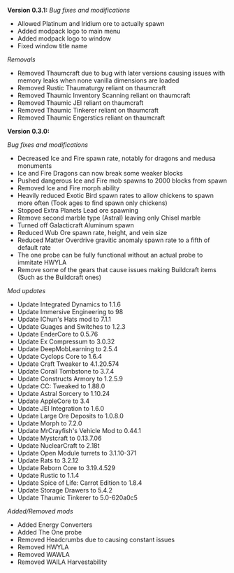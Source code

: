 **Version 0.3.1:**
*Bug fixes and modifications*
- Allowed Platinum and Iridium ore to actually spawn
- Added modpack logo to main menu
- Added modpack logo to window
- Fixed window title name

*Removals*
- Removed Thaumcraft due to bug with later versions causing issues with memory leaks when none vanilla dimensions are loaded
- Removed Rustic Thaumaturgy reliant on thaumcraft
- Removed Thaumic Inventory Scanning reliant on thaumcraft
- Removed Thaumic JEI reliant on thaumcraft
- Removed Thaumic Tinkerer reliant on thaumcraft
- Removed Thaumic Engerstics reliant on thaumcraft


**Version 0.3.0:**

*Bug fixes and modifications*
- Decreased Ice and Fire spawn rate, notably for dragons and medusa monuments 
- Ice and Fire Dragons can now break some weaker blocks
- Pushed dangerous Ice and Fire mob spawns to 2000 blocks from spawn
- Removed Ice and Fire morph ability
- Heavily reduced Exotic Bird spawn rates to allow chickens to spawn more often (Took ages to find spawn only chickens)
- Stopped Extra Planets Lead ore spawning
- Remove second marble type (Astral) leaving only Chisel marble
- Turned off Galacticraft Aluminum spawn
- Reduced Wub Ore spawn rate, height, and vein size
- Reduced Matter Overdrive gravitic anomaly spawn rate to a fifth of default rate
- The one probe can be fully functional without an actual probe to immitate HWYLA
- Remove some of the gears that cause issues making Buildcraft items (Such as the Buildcraft ones)

*Mod updates*
- Update Integrated Dynamics to 1.1.6
- Update Immersive Engineering to 98
- Update IChun's Hats mod to 7.1.1
- Update Guages and Switches to 1.2.3
- Update EnderCore to 0.5.76
- Update Ex Compressum to 3.0.32
- Update DeepMobLearning to 2.5.4
- Update Cyclops Core to 1.6.4
- Update Craft Tweaker to 4.1.20.574
- Update Corail Tombstone to 3.7.4
- Update Constructs Armory to 1.2.5.9
- Update CC: Tweaked to 1.88.0
- Update Astral Sorcery to 1.10.24
- Update AppleCore to 3.4
- Update JEI Integration to 1.6.0
- Update Large Ore Deposits to 1.0.8.0
- Update Morph to 7.2.0
- Update MrCrayfish's Vehicle Mod to 0.44.1
- Update Mystcraft to 0.13.7.06
- Update NuclearCraft to 2.18t
- Update Open Module turrets to 3.1.10-371
- Update Rats to 3.2.12
- Update Reborn Core to 3.19.4.529
- Update Rustic to 1.1.4
- Update Spice of Life: Carrot Edition to 1.8.4
- Update Storage Drawers to 5.4.2
- Update Thaumic Tinkerer to 5.0-620a0c5

*Added/Removed mods*
- Added Energy Converters
- Added The One probe
- Removed Headcrumbs due to causing constant issues
- Removed HWYLA
- Removed WAWLA
- Removed WAILA Harvestability